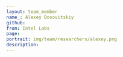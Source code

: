 ```yaml
---
layout: team_member
name_: Alexey Dosovitskiy
github: 
from: Intel Labs
page: 
portrait: img/team/researchers/alexey.png
description: 
---
```


